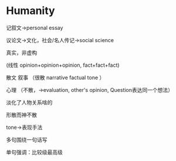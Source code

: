 # Humanity

记叙文->personal essay

议论文->文化，社会/名人传记->social science

真实，非虚构

(线性 opinion+opinion+opinion, fact+fact+fact)

散文 叙事 （很散 narrative factual tone ）

心理 （不散，->evaluation, other's opinion, Question表达同一个想法）

淡化了人物关系啥的

 

形散而神不散

 tone->表现手法

多句围绕一句话写

单句强调：比较级最高级